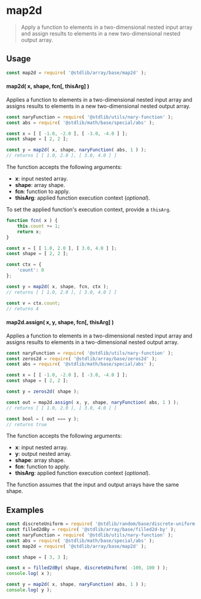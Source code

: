 <!--

@license Apache-2.0

Copyright (c) 2023 The Stdlib Authors.

Licensed under the Apache License, Version 2.0 (the "License");
you may not use this file except in compliance with the License.
You may obtain a copy of the License at

   http://www.apache.org/licenses/LICENSE-2.0

Unless required by applicable law or agreed to in writing, software
distributed under the License is distributed on an "AS IS" BASIS,
WITHOUT WARRANTIES OR CONDITIONS OF ANY KIND, either express or implied.
See the License for the specific language governing permissions and
limitations under the License.

-->

# map2d

> Apply a function to elements in a two-dimensional nested input array and assign results to elements in a new two-dimensional nested output array.

<section class="intro">

</section>

<!-- /.intro -->

<section class="usage">

## Usage

```javascript
const map2d = require( '@stdlib/array/base/map2d' );
```

#### map2d( x, shape, fcn\[, thisArg] )

Applies a function to elements in a two-dimensional nested input array and assigns results to elements in a new two-dimensional nested output array.

```javascript
const naryFunction = require( '@stdlib/utils/nary-function' );
const abs = require( '@stdlib/math/base/special/abs' );

const x = [ [ -1.0, -2.0 ], [ -3.0, -4.0 ] ];
const shape = [ 2, 2 ];

const y = map2d( x, shape, naryFunction( abs, 1 ) );
// returns [ [ 1.0, 2.0 ], [ 3.0, 4.0 ] ]
```

The function accepts the following arguments:

-   **x**: input nested array.
-   **shape**: array shape.
-   **fcn**: function to apply.
-   **thisArg**: applied function execution context (_optional_).

To set the applied function's execution context, provide a `thisArg`.

<!-- eslint-disable no-invalid-this -->

```javascript
function fcn( x ) {
    this.count += 1;
    return x;
}

const x = [ [ 1.0, 2.0 ], [ 3.0, 4.0 ] ];
const shape = [ 2, 2 ];

const ctx = {
    'count': 0
};

const y = map2d( x, shape, fcn, ctx );
// returns [ [ 1.0, 2.0 ], [ 3.0, 4.0 ] ]

const v = ctx.count;
// returns 4
```

#### map2d.assign( x, y, shape, fcn\[, thisArg] )

Applies a function to elements in a two-dimensional nested input array and assigns results to elements in a two-dimensional nested output array.

```javascript
const naryFunction = require( '@stdlib/utils/nary-function' );
const zeros2d = require( '@stdlib/array/base/zeros2d' );
const abs = require( '@stdlib/math/base/special/abs' );

const x = [ [ -1.0, -2.0 ], [ -3.0, -4.0 ] ];
const shape = [ 2, 2 ];

const y = zeros2d( shape );

const out = map2d.assign( x, y, shape, naryFunction( abs, 1 ) );
// returns [ [ 1.0, 2.0 ], [ 3.0, 4.0 ] ]

const bool = ( out === y );
// returns true
```

The function accepts the following arguments:

-   **x**: input nested array.
-   **y**: output nested array.
-   **shape**: array shape.
-   **fcn**: function to apply.
-   **thisArg**: applied function execution context (_optional_).

The function assumes that the input and output arrays have the same shape.

</section>

<!-- /.usage -->

<section class="notes">

</section>

<!-- /.notes -->

<section class="examples">

## Examples

<!-- eslint no-undef: "error" -->

```javascript
const discreteUniform = require( '@stdlib/random/base/discrete-uniform' ).factory;
const filled2dBy = require( '@stdlib/array/base/filled2d-by' );
const naryFunction = require( '@stdlib/utils/nary-function' );
const abs = require( '@stdlib/math/base/special/abs' );
const map2d = require( '@stdlib/array/base/map2d' );

const shape = [ 3, 3 ];

const x = filled2dBy( shape, discreteUniform( -100, 100 ) );
console.log( x );

const y = map2d( x, shape, naryFunction( abs, 1 ) );
console.log( y );
```

</section>

<!-- /.examples -->

<!-- Section for related `stdlib` packages. Do not manually edit this section, as it is automatically populated. -->

<section class="related">

</section>

<!-- /.related -->

<!-- Section for all links. Make sure to keep an empty line after the `section` element and another before the `/section` close. -->

<section class="links">

</section>

<!-- /.links -->

